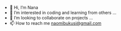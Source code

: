 - 👋 Hi, I’m Nana
- 👀 I’m interested in coding and learning from others ...
- 💞️ I’m looking to collaborate on projects ...
- 📫 How to reach me naomibukusi@gmail.com

<!---
b-ukusi/b-ukusi is a ✨ special ✨ repository because its `README.md` (this file) appears on your GitHub profile.
You can click the Preview link to take a look at your changes.
--->
